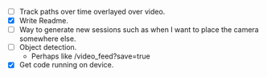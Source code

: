 - [ ] Track paths over time overlayed over video.
- [x] Write Readme.
- [ ] Way to generate new sessions such as when I want to place the camera somewhere else.
- [ ] Object detection.
  - Perhaps like /video_feed?save=true
- [x] Get code running on device.
